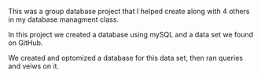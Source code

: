 This was a group database project that I helped create along with 4 others in my database managment class.

In this project we created a database using mySQL and a data set we found on GitHub.

We created and optomized a database for this data set, then ran queries and veiws on it. 
